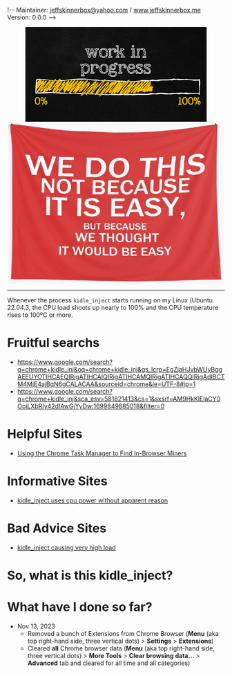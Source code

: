 !--
Maintainer:   jeffskinnerbox@yahoo.com / www.jeffskinnerbox.me
Version:      0.0.0
-->


<div align="center">
<img src="https://raw.githubusercontent.com/jeffskinnerbox/blog/main/content/images/banners-bkgrds/work-in-progress.jpg" title="These materials require additional work and are not ready for general use." align="center" width=420px height=219px>
</div>

<div align="center">
<img src="https://raw.githubusercontent.com/jeffskinnerbox/blog/main/content/images/banners-bkgrds/we-do-this-not-because-it-is-easy.jpg" title="U.S. President John F. Kennedy said this in his moon speech at Rice University in Houston, Texas, on September 12, 1962:

 We choose to go to the moon.  We choose to go to the moon in this decade and do the other things, not because they are easy, but because they are hard, because that goal will serve to organize and measure the best of our energies and skills, because that challenge is one that we are willing to accept, one we are unwilling to postpone, and one which we intend to win, and the others, too." align="center" width=500px height=375px>
</div>


-----





Whenever the process `kidle_inject` starts running on my Linux (Ubuntu 22.04.3,
the CPU load shoots up nearly to 100% and the CPU temperature rises to 100ºC or more.

# Fruitful searchs
* https://www.google.com/search?q=chrome+kidle_inj&oq=chrome+kidle_inj&gs_lcrp=EgZjaHJvbWUyBggAEEUYOTIHCAEQIRigATIHCAIQIRigATIHCAMQIRigATIHCAQQIRigAdIBCTM4MjE4ajBqN6gCALACAA&sourceid=chrome&ie=UTF-8#ip=1
* https://www.google.com/search?q=chrome+kidle_inj&sca_esv=581821413&cs=1&sxsrf=AM9HkKlElaCY0OoiLXbRIy42dIAwGjYyDw:1699849885018&filter=0

# Helpful Sites
* [Using the Chrome Task Manager to Find In-Browser Miners](https://www.bleepingcomputer.com/news/security/using-the-chrome-task-manager-to-find-in-browser-miners/)

# Informative Sites
* [kidle_inject uses cpu power without apparent reason](https://askubuntu.com/questions/482307/kidle-inject-uses-cpu-power-without-apparent-reason)

# Bad Advice Sites
* [kidle_inject causing very high load](https://askubuntu.com/questions/584636/kidle-inject-causing-very-high-load)

# So, what is this kidle_inject?


# What have I done so far?
* Nov 13, 2023
    * Removed a bunch of Extensions from Chrome Browser (**Menu** (aka top right-hand side, three vertical dots) > **Settings** >  **Extensions**)
    * Cleared **all** Chrome browser data (**Menu** (aka top right-hand side, three vertical dots) > **More Tools** >  **Clear browsing data...** > **Advanced** tab and cleared for all time and all categories)

